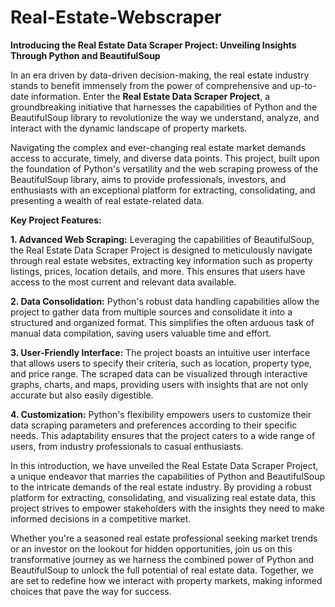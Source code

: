 # Real-Estate-Webscraper
**Introducing the Real Estate Data Scraper Project: Unveiling Insights Through Python and BeautifulSoup**

In an era driven by data-driven decision-making, the real estate industry stands to benefit immensely from the power of comprehensive and up-to-date information. Enter the **Real Estate Data Scraper Project**, a groundbreaking initiative that harnesses the capabilities of Python and the BeautifulSoup library to revolutionize the way we understand, analyze, and interact with the dynamic landscape of property markets.

Navigating the complex and ever-changing real estate market demands access to accurate, timely, and diverse data points. This project, built upon the foundation of Python's versatility and the web scraping prowess of the BeautifulSoup library, aims to provide professionals, investors, and enthusiasts with an exceptional platform for extracting, consolidating, and presenting a wealth of real estate-related data.

**Key Project Features:**

**1. Advanced Web Scraping:** Leveraging the capabilities of BeautifulSoup, the Real Estate Data Scraper Project is designed to meticulously navigate through real estate websites, extracting key information such as property listings, prices, location details, and more. This ensures that users have access to the most current and relevant data available.

**2. Data Consolidation:** Python's robust data handling capabilities allow the project to gather data from multiple sources and consolidate it into a structured and organized format. This simplifies the often arduous task of manual data compilation, saving users valuable time and effort.

**3. User-Friendly Interface:** The project boasts an intuitive user interface that allows users to specify their criteria, such as location, property type, and price range. The scraped data can be visualized through interactive graphs, charts, and maps, providing users with insights that are not only accurate but also easily digestible.

**4. Customization:** Python's flexibility empowers users to customize their data scraping parameters and preferences according to their specific needs. This adaptability ensures that the project caters to a wide range of users, from industry professionals to casual enthusiasts.

In this introduction, we have unveiled the Real Estate Data Scraper Project, a unique endeavor that marries the capabilities of Python and BeautifulSoup to the intricate demands of the real estate industry. By providing a robust platform for extracting, consolidating, and visualizing real estate data, this project strives to empower stakeholders with the insights they need to make informed decisions in a competitive market.

Whether you're a seasoned real estate professional seeking market trends or an investor on the lookout for hidden opportunities, join us on this transformative journey as we harness the combined power of Python and BeautifulSoup to unlock the full potential of real estate data. Together, we are set to redefine how we interact with property markets, making informed choices that pave the way for success.
